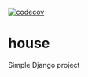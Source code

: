 [![codecov](https://codecov.io/gh/abdulhannan709/house/branch/main/graph/badge.svg?token=YN0VN6IOPM)](https://codecov.io/gh/abdulhannan709/house)
# house
Simple Django project
